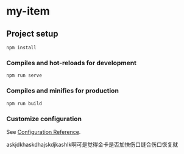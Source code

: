 # my-item

## Project setup
```
npm install
```

### Compiles and hot-reloads for development
```
npm run serve
```

### Compiles and minifies for production
```
npm run build
```

### Customize configuration
See [Configuration Reference](https://cli.vuejs.org/config/).

askjdkhaskdhajskdjkashlk啊可是觉得金卡是否加快伤口缝合伤口恢复就